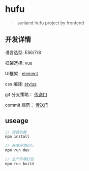 # hufu

> sunland hufu project by frontend

## 开发详情

语言选型: ES6/7/8

框架选择: vue

 UI框架 : [element](http://element.eleme.io/#/zh-CN)

 css 编译: [stylus](http://www.zhangxinxu.com/jq/stylus/)

 git 分支策略： [传送门](http://www.ruanyifeng.com/blog/2015/12/git-workflow.html)

commit 规范： [传送门](https://segmentfault.com/a/1190000009048911)

## useage

```javascript
// 安装依赖
npm install

// 开发环境运行
npm run dev

// 生产环境打包
npm run build
```
